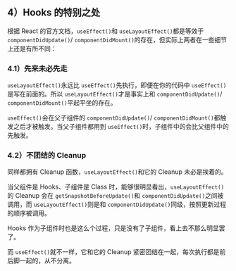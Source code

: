 ## 4）Hooks 的特别之处

根据 React 的官方文档，`useEffect()`和 `useLayoutEffect()`都是等效于 `componentDidUpdate()`/ `componentDidMount()`的存在，但实际上两者在一些细节上还是有所不同：

### 4.1）先来未必先走

`useLayoutEffect()`永远比 `useEffect()`先执行，即便在你的代码中 `useEffect()`是写在前面的。所以 `useLayoutEffect()`才是事实上和 `componentDidUpdate()`/ `componentDidMount()`平起平坐的存在。

`useEffect()`会在父子组件的 `componentDidUpdate()`/ `componentDidMount()`都触发之后才被触发。当父子组件都用到 `useEffect()`时，子组件中的会比父组件中的先触发。

### 4.2）不团结的 Cleanup

同样都拥有 Cleanup 函数，`useLayoutEffect()`和它的 Cleanup 未必是挨着的。

当父组件是 Hooks、子组件是 Class 时，能够很明显看出，`useLayoutEffect()`的 Cleanup 会在 `getSnapshotBeforeUpdate()`和 `componentDidUpdate()`之间被调用，而 `useLayoutEffect()`则是和 `componentDidUpdate()`同级，按照更新过程的顺序被调用。

Hooks 作为子组件时也是这么个过程，只是没有了子组件，看上去不那么明显罢了。

而 `useEffect()`就不一样，它和它的 Cleanup 紧密团结在一起，每次执行都是前后脚一起的，从不分离。

 

 

 

 